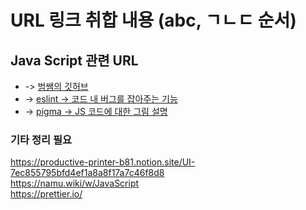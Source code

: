# URL 링크 취합 내용 (abc, ㄱㄴㄷ 순서)

## Java Script 관련 URL

- -> [범쌤의 깃허브](https://github.com/simseonbeom?tab=repositories) <br>
- -> [eslint -> 코드 내 버그를 잡아주는 기능](https://eslint.org/) <br>
- -> [pigma -> JS 코드에 대한 그림 설명](https://www.figma.com/board/ZR3npoO6yjMyVURpHvS4xk/JS-Tree-Structure?node-id=0-1)<br>

### 기타 정리 필요

https://productive-printer-b81.notion.site/UI-7ec855795bfd4ef1a8a8f17a7c46f8d8 <br>
https://namu.wiki/w/JavaScript <Br>
https://prettier.io/ <Br>
